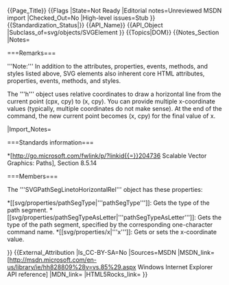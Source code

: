 {{Page_Title}}
{{Flags
|State=Not Ready
|Editorial notes=Unreviewed MSDN import
|Checked_Out=No
|High-level issues=Stub
}}
{{Standardization_Status|}}
{{API_Name}}
{{API_Object
|Subclass_of=svg/objects/SVGElement
}}
{{Topics|DOM}}
{{Notes_Section
|Notes=

===Remarks===

'''Note:'''  In addition to the attributes, properties, events, methods, and styles listed above, SVG elements also inherent core HTML attributes, properties, events, methods, and styles.

The '''h''' object uses relative coordinates to draw a horizontal line from the current point (cpx, cpy) to (x, cpy). You can provide multiple x-coordinate values (typically, multiple coordinates do not make sense). At the end of the command, the new current point becomes (x, cpy) for the final value of x.

|Import_Notes=

===Standards information===

*[http://go.microsoft.com/fwlink/p/?linkid{{=}}204736 Scalable Vector Graphics: Paths], Section 8.5.14

===Members===

The '''SVGPathSegLinetoHorizontalRel''' object has these properties:

*[[svg/properties/pathSegType|'''pathSegType''']]: Gets the type of the path segment.
*[[svg/properties/pathSegTypeAsLetter|'''pathSegTypeAsLetter''']]: Gets the type of the path segment, specified by the corresponding one-character command name.
*[[svg/properties/x|'''x''']]: Gets or sets the x-coordinate value.

}}
{{External_Attribution
|Is_CC-BY-SA=No
|Sources=MSDN
|MSDN_link=[http://msdn.microsoft.com/en-us/library/ie/hh828809%28v=vs.85%29.aspx Windows Internet Explorer API reference]
|MDN_link=
|HTML5Rocks_link=
}}